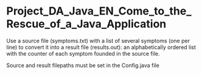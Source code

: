 # Project_DA_Java_EN_Come_to_the_Rescue_of_a_Java_Application

Use a source file (symptoms.txt) with a list of several symptoms (one per line) 
to convert it into a result file (results.out): an alphabetically ordered list with the counter of each symptom founded in the source file.

Source and result filepaths must be set in the Config.java file
 
